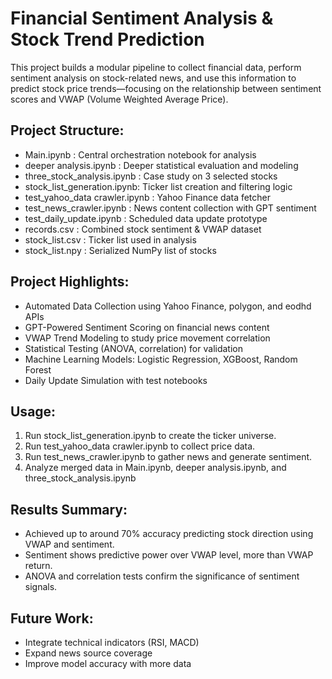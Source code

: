 
Financial Sentiment Analysis & Stock Trend Prediction
====================================================

This project builds a modular pipeline to collect financial data, perform sentiment analysis on stock-related news, and use this information to predict stock price trends—focusing on the relationship between sentiment scores and VWAP (Volume Weighted Average Price).

Project Structure:
------------------
- Main.ipynb                  : Central orchestration notebook for analysis
- deeper analysis.ipynb      : Deeper statistical evaluation and modeling
- three_stock_analysis.ipynb : Case study on 3 selected stocks
- stock_list_generation.ipynb: Ticker list creation and filtering logic
- test_yahoo_data crawler.ipynb : Yahoo Finance data fetcher
- test_news_crawler.ipynb    : News content collection with GPT sentiment
- test_daily_update.ipynb    : Scheduled data update prototype
- records.csv                : Combined stock sentiment & VWAP dataset
- stock_list.csv             : Ticker list used in analysis
- stock_list.npy             : Serialized NumPy list of stocks

Project Highlights:
-------------------
- Automated Data Collection using Yahoo Finance, polygon, and eodhd APIs
- GPT-Powered Sentiment Scoring on financial news content
- VWAP Trend Modeling to study price movement correlation
- Statistical Testing (ANOVA, correlation) for validation
- Machine Learning Models: Logistic Regression, XGBoost, Random Forest
- Daily Update Simulation with test notebooks

Usage:
------
1. Run stock_list_generation.ipynb to create the ticker universe.
2. Run test_yahoo_data crawler.ipynb to collect price data.
3. Run test_news_crawler.ipynb to gather news and generate sentiment.
4. Analyze merged data in Main.ipynb, deeper analysis.ipynb, and three_stock_analysis.ipynb

Results Summary:
----------------
- Achieved up to around 70% accuracy predicting stock direction using VWAP and sentiment.
- Sentiment shows predictive power over VWAP level, more than VWAP return.
- ANOVA and correlation tests confirm the significance of sentiment signals.

Future Work:
------------
- Integrate technical indicators (RSI, MACD)
- Expand news source coverage
- Improve model accuracy with more data

